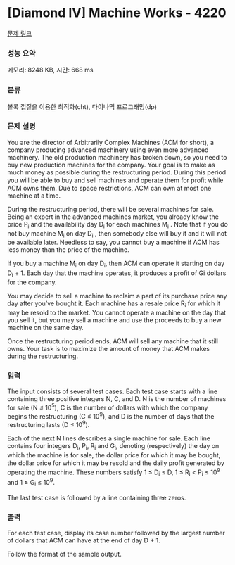# [Diamond IV] Machine Works - 4220 

[문제 링크](https://www.acmicpc.net/problem/4220) 

### 성능 요약

메모리: 8248 KB, 시간: 668 ms

### 분류

볼록 껍질을 이용한 최적화(cht), 다이나믹 프로그래밍(dp)

### 문제 설명

<p>You are the director of Arbitrarily Complex Machines (ACM for short), a company producing advanced machinery using even more advanced machinery. The old production machinery has broken down, so you need to buy new production machines for the company. Your goal is to make as much money as possible during the restructuring period. During this period you will be able to buy and sell machines and operate them for proﬁt while ACM owns them. Due to space restrictions, ACM can own at most one machine at a time.</p>

<p>During the restructuring period, there will be several machines for sale. Being an expert in the advanced machines market, you already know the price P<sub>i</sub> and the availability day D<sub>i</sub> for each machines M<sub>i</sub> . Note that if you do not buy machine M<sub>i</sub> on day D<sub>i</sub> , then somebody else will buy it and it will not be available later. Needless to say, you cannot buy a machine if ACM has less money than the price of the machine.</p>

<p>If you buy a machine M<sub>i</sub> on day D<sub>i</sub>, then ACM can operate it starting on day D<sub>i</sub> + 1. Each day that the machine operates, it produces a proﬁt of Gi dollars for the company.</p>

<p>You may decide to sell a machine to reclaim a part of its purchase price any day after you’ve bought it. Each machine has a resale price R<sub>i</sub> for which it may be resold to the market. You cannot operate a machine on the day that you sell it, but you may sell a machine and use the proceeds to buy a new machine on the same day.</p>

<p>Once the restructuring period ends, ACM will sell any machine that it still owns. Your task is to maximize the amount of money that ACM makes during the restructuring.</p>

### 입력 

 <p>The input consists of several test cases. Each test case starts with a line containing three positive integers N, C, and D. N is the number of machines for sale (N ≤ 10<sup>5</sup>), C is the number of dollars with which the company begins the restructuring (C ≤ 10<sup>9</sup>), and D is the number of days that the restructuring lasts (D ≤ 10<sup>9</sup>).</p>

<p>Each of the next N lines describes a single machine for sale. Each line contains four integers D<sub>i</sub>, P<sub>i</sub>, R<sub>i</sub> and G<sub>i</sub>, denoting (respectively) the day on which the machine is for sale, the dollar price for which it may be bought, the dollar price for which it may be resold and the daily proﬁt generated by operating the machine. These numbers satisfy 1 ≤ D<sub>i</sub> ≤ D, 1 ≤ R<sub>i</sub> < P<sub>i</sub> ≤ 10<sup>9</sup> and 1 ≤ G<sub>i</sub> ≤ 10<sup>9</sup>.</p>

<p>The last test case is followed by a line containing three zeros.</p>

### 출력 

 <p>For each test case, display its case number followed by the largest number of dollars that ACM can have at the end of day D + 1.</p>

<p>Follow the format of the sample output.</p>

